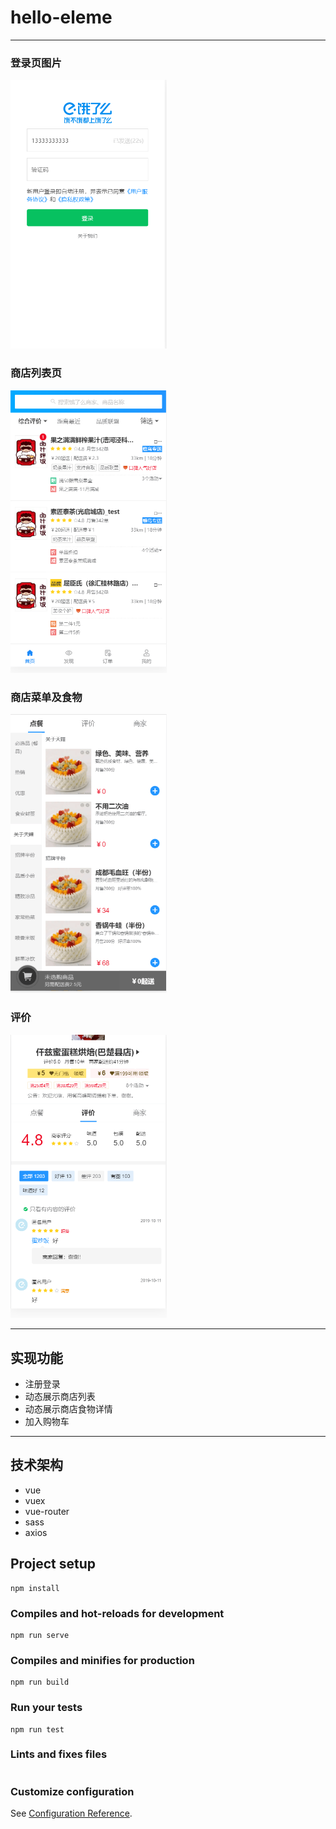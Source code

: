 # hello-eleme

***
### 登录页图片
<img src="https://github.com/aaaaaa-11/eleme/blob/master/src/assets/views/login.png" width="250">

### 商店列表页
<img src="https://github.com/aaaaaa-11/eleme/blob/master/src/assets/views/store.png" width="250">

### 商店菜单及食物
<img src="https://github.com/aaaaaa-11/eleme/blob/master/src/assets/views/food.png" width="250">

### 评价
<img src="https://github.com/aaaaaa-11/eleme/blob/master/src/assets/views/comment.png" width="250">

***

## 实现功能
  * 注册登录
  * 动态展示商店列表
  * 动态展示商店食物详情
  * 加入购物车
  
***
## 技术架构
* vue
* vuex
* vue-router
* sass
* axios

## Project setup
```
npm install
```

### Compiles and hot-reloads for development
```
npm run serve
```

### Compiles and minifies for production
```
npm run build
```

### Run your tests
```
npm run test
```

### Lints and fixes files
```
```

### Customize configuration
See [Configuration Reference](https://cli.vuejs.org/config/).
